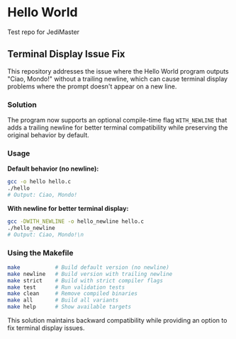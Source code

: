 # Hello World

Test repo for JediMaster

## Terminal Display Issue Fix

This repository addresses the issue where the Hello World program outputs "Ciao, Mondo!" without a trailing newline, which can cause terminal display problems where the prompt doesn't appear on a new line.

### Solution

The program now supports an optional compile-time flag `WITH_NEWLINE` that adds a trailing newline for better terminal compatibility while preserving the original behavior by default.

### Usage

**Default behavior (no newline):**
```bash
gcc -o hello hello.c
./hello
# Output: Ciao, Mondo!
```

**With newline for better terminal display:**
```bash
gcc -DWITH_NEWLINE -o hello_newline hello.c
./hello_newline
# Output: Ciao, Mondo!\n
```

### Using the Makefile

```bash
make           # Build default version (no newline)
make newline   # Build version with trailing newline
make strict    # Build with strict compiler flags
make test      # Run validation tests
make clean     # Remove compiled binaries
make all       # Build all variants
make help      # Show available targets
```

This solution maintains backward compatibility while providing an option to fix terminal display issues.